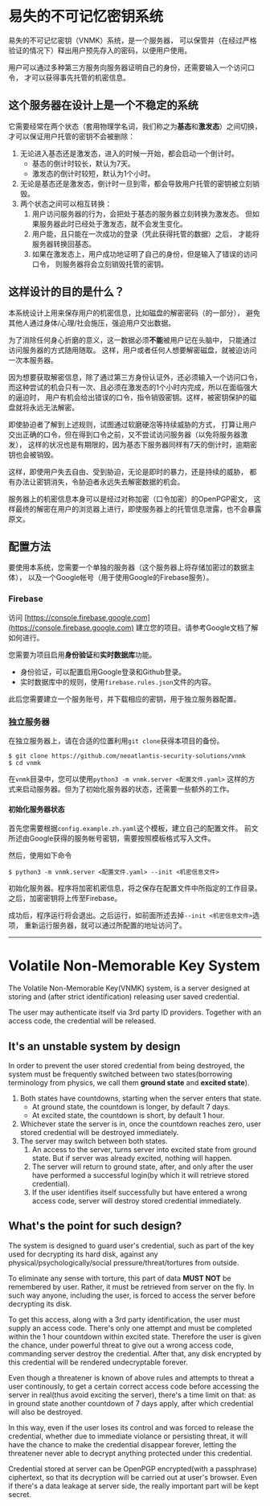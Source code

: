 易失的不可记忆密钥系统
========================

易失的不可记忆密钥（VNMK）系统，是一个服务器，
可以保管并（在经过严格验证的情况下）释出用户预先存入的密码，以便用户使用。

用户可以通过多种第三方服务向服务器证明自己的身份，还需要输入一个访问口令，
才可以获得事先托管的机密信息。

## 这个服务器在设计上是一个不稳定的系统

它需要经常在两个状态（套用物理学名词，我们称之为**基态**和**激发态**）之间切换，
才可以保证用户托管的密钥不会被删除：

1. 无论进入基态还是激发态，进入的时候一开始，都会启动一个倒计时。
   * 基态的倒计时较长，默认为7天。
   * 激发态的倒计时较短，默认为1个小时。
2. 无论是基态还是激发态，倒计时一旦到零，都会导致用户托管的密钥被立刻销毁。
3. 两个状态之间可以相互转换：
   1. 用户访问服务器的行为，会把处于基态的服务器立刻转换为激发态。
      但如果服务器此时已经处于激发态，就不会发生变化。
   2. 用户能，且只能在一次成功的登录（凭此获得托管的数据）之后，
      才能将服务器转换回基态。
   3. 如果在激发态上，用户成功地证明了自己的身份，但是输入了错误的访问口令，
      则服务器将会立刻销毁托管的密钥。

## 这样设计的目的是什么？

本系统设计上用来保存用户的机密信息，比如磁盘的解密密码（的一部分），
避免其他人通过身体/心理/社会施压，强迫用户交出数据。

为了消除任何身心折磨的意义，这一数据必须**不能**被用户记在头脑中，
只能通过访问服务器的方式随用随取。
这样，用户或者任何人想要解密磁盘，就被迫访问一次本服务器。

因为想要获取解密信息，除了通过第三方身份认证外，还必须输入一个访问口令，
而这种尝试的机会只有一次、且必须在激发态的1个小时内完成，所以在面临强大的逼迫时，
用户有机会给出错误的口令，指令销毁密钥。这样，被密钥保护的磁盘就将永远无法解密。

即使胁迫者了解到上述规则，试图通过软磨硬泡等持续威胁的方式，
打算让用户交出正确的口令，但在得到口令之前，又不尝试访问服务器（以免将服务器激发），
这样的状况也是有期限的，因为基态下服务器同样有7天的倒计时，逾期密钥也会被销毁。


这样，即使用户失去自由、受到胁迫，无论是即时的暴力，还是持续的威胁，
都有办法让密钥消失，令胁迫者永远失去解密数据的机会。

服务器上的机密信息本身可以是经过对称加密（口令加密）的OpenPGP密文，
这样最终的解密在用户的浏览器上进行，即使服务器上的托管信息泄露，也不会暴露原文。

## 配置方法

要使用本系统，您需要一个单独的服务器（这个服务器上将存储加密过的数据主体），
以及一个Google帐号（用于使用Google的Firebase服务）。

### Firebase

访问 [https://console.firebase.google.com](https://console.firebase.google.com)
建立您的项目。请参考Google文档了解如何进行。

您需要为项目启用**身份验证**和**实时数据库**功能。

* 身份验证，可以配置启用Google登录和Github登录。
* 实时数据库中的规则，使用`firebase.rules.json`文件的内容。

此后您需要建立一个服务账号，并下载相应的密钥，用于独立服务器配置。

### 独立服务器

在独立服务器上，请在合适的位置利用`git clone`获得本项目的备份。

```
$ git clone https://github.com/neoatlantis-security-solutions/vnmk
$ cd vnmk
```

在`vnmk`目录中，您可以使用`python3 -m vnmk.server <配置文件.yaml>`
这样的方式来启动服务器。但为了初始化服务器的状态，还需要一些额外的工作。

#### 初始化服务器状态

首先您需要根据`config.example.zh.yaml`这个模板，建立自己的配置文件。
前文所述由Google获得的服务帐号密钥，需要按照模板格式写入文件。

然后，使用如下命令

```
$ python3 -m vnmk.server <配置文件.yaml> --init <机密信息文件>
```

初始化服务器。程序将加密机密信息，将之保存在配置文件中所指定的工作目录。
之后，加密密钥将上传至Firebase。

成功后，程序运行将会退出。之后运行，如前面所述去掉`--init <机密信息文件>`选项，
重新运行服务器，就可以通过所配置的地址访问了。




---

Volatile Non-Memorable Key System
=================================

The Volatile Non-Memorable Key(VNMK) system, is a server designed at storing
and (after strict identification) releasing user saved credential.

The user may authenticate itself via 3rd party ID providers. Together with an
access code, the credential will be released.

## It's an unstable system by design

In order to prevent the user stored credential from being destroyed, the system
must be frequently switched between two states(borrowing terminology from
physics, we call them **ground state** and **excited state**).

1. Both states have countdowns, starting when the server enters that state.
   * At ground state, the countdown is longer, by default 7 days.
   * At excited state, the countdown is short, by default 1 hour.
2. Whichever state the server is in, once the countdown reaches zero, user
   stored credential will be destroyed immediately.
3. The server may switch between both states.
   1. An access to the server, turns server into excited state from ground
      state. But if server was already excited, nothing will happen.
   2. The server will return to ground state, after, and only after the user
      have performed a successful login(by which it will retrieve stored
      credential).
   3. If the user identifies itself successfully but have entered a wrong
      access code, server will destroy stored credential immediately.
   
## What's the point for such design?

The system is designed to guard user's credential, such as part of the key used
for decrypting its hard disk, against any physical/psychologically/social
pressure/threat/tortures from outside.

To eliminate any sense with torture, this part of data **MUST NOT** be
remembered by user. Rather, it must be retrieved from server on the fly. In
such way anyone, including the user, is forced to access the server before
decrypting its disk.

To get this access, along with a 3rd party identification, the user must supply
an access code. There's only one attempt and must be completed within the 1
hour countdown within excited state. Therefore the user is given the chance,
under powerful threat to give out a wrong access code, commanding server
destroy the credential. After that, any disk encrypted by this credential will
be rendered undecryptable forever.

Even though a threatener is known of above rules and attempts to threat a user
continously, to get a certain correct access code before accessing the server
in real(thus avoid exciting the server), there's a time limit on that: as in
ground state another countdown of 7 days apply, after which credential will also
be destroyed.

In this way, even if the user loses its control and was forced to release the
credential, whether due to immediate violance or persisting threat, it will
have the chance to make the credential disappear forever, letting the
threatener never able to decrypt anything protected under this credential.

Credential stored at server can be OpenPGP encrypted(with a passphrase)
ciphertext, so that its decryption will be carried out at user's browser. Even
if there's a data leakage at server side, the really important part will be
kept secret.
